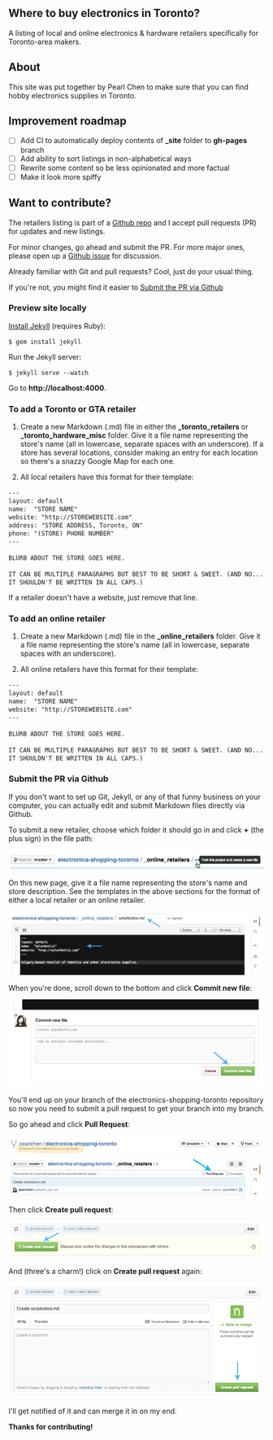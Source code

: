 Where to buy electronics in Toronto?
------------------------------------

A listing of local and online electronics &amp; hardware retailers specifically for Toronto-area makers.

## About

This site was put together by Pearl Chen to make sure that you can find hobby electronics supplies in Toronto.

## Improvement roadmap

* [ ] Add CI to automatically deploy contents of **_site** folder to **gh-pages** branch
* [ ] Add ability to sort listings in non-alphabetical ways
* [ ] Rewrite some content so be less opinionated and more factual
* [ ] Make it look more spiffy

## Want to contribute?

The retailers listing is part of a [Github repo](https://github.com/pchen/electronics-shopping-toronto) and I accept pull requests (PR) for updates and new listings. 

For minor changes, go ahead and submit the PR. For more major ones, please open up a [Github issue](https://github.com/pchen/electronics-shopping-toronto/issues) for discussion.

Already familiar with Git and pull requests? Cool, just do your usual thing.

If you're not, you might find it easier to [Submit the PR via Github](#submit-the-pr-via-github)

### Preview site locally

[Install Jekyll](http://jekyllrb.com/docs/installation/) (requires Ruby):

```
$ gem install jekyll
```

Run the Jekyll server:

```
$ jekyll serve --watch
```

Go to **http://localhost:4000**.


### To add a Toronto or GTA retailer

1. Create a new Markdown (.md) file in either the **_toronto_retailers** or **_toronto_hardware_misc** folder. Give it a file name representing the store's name (all in lowercase, separate spaces with an underscore). If a store has several locations, consider making an entry for each location so there's a snazzy Google Map for each one. 

2. All local retailers have this format for their template:

```
---
layout: default
name:  "STORE NAME"
website: "http://STOREWEBSITE.com"
address: "STORE ADDRESS, Toronto, ON"
phone: "(STORE) PHONE NUMBER"
---

BLURB ABOUT THE STORE GOES HERE.

IT CAN BE MULTIPLE PARAGRAPHS BUT BEST TO BE SHORT & SWEET. (AND NO... IT SHOULDN'T BE WRITTEN IN ALL CAPS.)
```

If a retailer doesn't have a website, just remove that line.

### To add an online retailer

1. Create a new Markdown (.md) file in the **_online_retailers** folder. Give it a file name representing the store's name (all in lowercase, separate spaces with an underscore).

2. All online retailers have this format for their template:

```
---
layout: default
name:  "STORE NAME"
website: "http://STOREWEBSITE.com"
---

BLURB ABOUT THE STORE GOES HERE.

IT CAN BE MULTIPLE PARAGRAPHS BUT BEST TO BE SHORT & SWEET. (AND NO... IT SHOULDN'T BE WRITTEN IN ALL CAPS.)
```

### Submit the PR via Github

If you don't want to set up Git, Jekyll, or any of that funny business on your computer, you can actually edit and submit Markdown files directly via Github.

To submit a new retailer, choose which folder it should go in and click **+** (the plus sign) in the file path:

![Click on 'Fork this project and create a new file'](readme_images/create-new-file.png)

On this new page, give it a file name representing the store's name and store description. See the templates in the above sections for the format of either a local retailer or an online retailer.

![Add file name, and store description](readme_images/add-file-name-store-description.png)

When you're done, scroll down to the bottom and click **Commit new file**:

![Click Commit new file](readme_images/click-commit-new-file.png)

You'll end up on your branch of the electronics-shopping-toronto repository so now you need to submit a pull request to get your branch into my branch. 

So go ahead and click **Pull Request**:

![Click Pull Request](readme_images/click-pull-request.png)

Then click **Create pull request**:

![Click Pull Request](readme_images/click-create-pull-request.png)

And (three's a charm!) click on **Create pull request** again:

![Click Pull Request again](readme_images/click-create-pull-request-again.png)

I'll get notified of it and can merge it in on my end.

**Thanks for contributing!**

